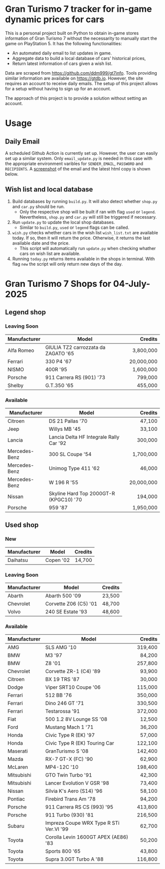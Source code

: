 # Gran Turismo 7 tracker for in-game dynamic prices for cars

This is a personal project built on Python to obtain in-game stores information of Gran Turismo 7 without the necessarity to manually start the game on PlayStation 5. It has the following functionalities:

- An automated daily email to list updates in game.
- Aggregate data to build a local database of cars' historical prices,
- Return latest information of cars given a wish list.

Data are scraped from https://github.com/ddm999/gt7info. Tools providing similar information are available on https://gtdb.io. However, the site requires an account to receive daily emails. The setup of this project allows for a setup without having to sign up for an account.

The approach of this project is to provide a solution without setting an account.

# Usage

## Daily Email

A scheduled Github Action is currently set up. However, the user can easily set up a similar system. Only `email_update.py` is needed in this case with the appropriate environment varibles for `SENDER_EMAIL`, `PASSWORD` and `RECIPIENTS`. A [screenshot](https://raw.githubusercontent.com/marcohoucheng/Gran-Turismo-7-Price-Tracker/main/data/email_screenshot.png) of the email and the latest html copy is shown below.

## Wish list and local database

1. Build databases by running `build.py`. It will also detect whether `shop.py` and `car.py` should be run.
    - Only the respective shop will be built if ran with flag `used` or `legend`. Nevertheless, `shop.py` and `car.py` will still be triggered if necessary.
2. Run `update.py` to update the local shop databases.
    - Similar to `build.py`, `used` or `legend` flags can be called.
3. `wish.py` checks whether cars in the wish list `wish_list.txt` are available today. If so, then it will return the price. Otherwise, it returns the last available date and the price.
    - This script will automatically run `update.py` when checking whather cars on wish list are available.
4. Running `today.py` returns items available in the shops in terminal. With flag `new` the script will only return new days of the day.


# Gran Turismo 7 Shops for 04-July-2025



## Legend shop

### Leaving Soon
 | Manufacturer | Model | Credits |
 | --- | --- | --: |
|Alfa Romeo|GIULIA TZ2 carrozzata da ZAGATO '65|3,800,000|
|Ferrari|330 P4 '67|20,000,000|
|NISMO|400R '95|1,600,000|
|Porsche|911 Carrera RS (901) '73|799,000|
|Shelby|G.T.350 '65|455,000|

### Available
 | Manufacturer | Model | Credits |
 | --- | --- | --: |
|Citroen|DS 21 Pallas '70|47,100|
|Jeep|Willys MB '45|33,100|
|Lancia|Lancia Delta HF Integrale Rally Car '92|300,000|
|Mercedes-Benz|300 SL Coupe '54|1,700,000|
|Mercedes-Benz|Unimog Type 411 '62|46,000|
|Mercedes-Benz|W 196 R '55|20,000,000|
|Nissan|Skyline Hard Top 2000GT-R (KPGC10) '70|194,000|
|Porsche|959 '87|1,950,000|


## Used shop

### New
 | Manufacturer | Model | Credits |
 | --- | --- | --: |
|Daihatsu|Copen '02|14,700|

### Leaving Soon
 | Manufacturer | Model | Credits |
 | --- | --- | --: |
|Abarth|Abarth 500 '09|23,500|
|Chevrolet|Corvette Z06 (C5) '01|48,700|
|Volvo|240 SE Estate '93|48,600|

### Available
 | Manufacturer | Model | Credits |
 | --- | --- | --: |
|AMG|SLS AMG '10|319,400|
|BMW|M3 '97|84,200|
|BMW|Z8 '01|257,800|
|Chevrolet|Corvette ZR-1 (C4) '89|93,900|
|Citroen|BX 19 TRS '87|30,000|
|Dodge|Viper SRT10 Coupe '06|115,000|
|Ferrari|512 BB '76|350,000|
|Ferrari|Dino 246 GT '71|330,500|
|Ferrari|Testarossa '91|372,000|
|Fiat|500 1.2 8V Lounge SS '08|12,500|
|Ford|Mustang Mach 1 '71|36,200|
|Honda|Civic Type R (EK) '97|57,000|
|Honda|Civic Type R (EK) Touring Car|122,100|
|Maserati|GranTurismo S '08|142,400|
|Mazda|RX-7 GT-X (FC) '90|62,900|
|McLaren|MP4-12C '10|198,400|
|Mitsubishi|GTO Twin Turbo '91|42,300|
|Mitsubishi|Lancer Evolution V GSR '98|73,400|
|Nissan|Silvia K's Aero (S14) '96|58,100|
|Pontiac|Firebird Trans Am '78|94,200|
|Porsche|911 Carrera RS CS (993) '95|413,800|
|Porsche|911 Turbo (930) '81|216,500|
|Subaru|Impreza Coupe WRX Type R STi Ver.VI '99|62,700|
|Toyota|Corolla Levin 1600GT APEX (AE86) '83|50,200|
|Toyota|Sports 800 '65|43,800|
|Toyota|Supra 3.0GT Turbo A '88|116,800|

